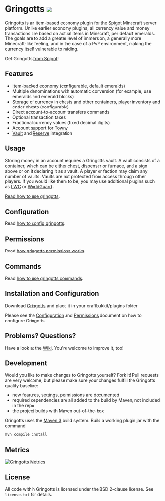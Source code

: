 Gringotts [![](https://jitpack.io/v/nikosgram/gringotts.svg)](https://jitpack.io/#nikosgram/gringotts)
=========

Gringotts is an item-based economy plugin for the Spigot Minecraft server platform. Unlike earlier economy plugins, all
currency value and money transactions are based on actual items in Minecraft, per default emeralds. The goals are to add
a greater level of immersion, a generally more Minecraft-like feeling, and in the case of a PvP environment, making the
currency itself vulnerable to raiding.

Get Gringotts [from Spigot](https://www.spigotmc.org/resources/gringotts.42071/)!

Features
--------

* Item-backed economy (configurable, default emeralds)
* Multiple denominations with automatic conversion (for example, use emeralds and emerald blocks)
* Storage of currency in chests and other containers, player inventory and ender chests (configurable)
* Direct account-to-account transfers commands
* Optional transaction taxes
* Fractional currency values (fixed decimal digits)
* Account support for [Towny](https://www.spigotmc.org/resources/towny-advanced.72694/)
* [Vault](https://www.spigotmc.org/resources/vault.34315/)
  and [Reserve](https://www.spigotmc.org/resources/reserve.50739/) integration

Usage
-----
Storing money in an account requires a Gringotts vault. A vault consists of a container, which can be either chest,
dispenser or furnace, and a sign above or on it declaring it as a vault. A player or faction may claim any number of
vaults. Vaults are not protected from access through other players. If you would like them to be, you may use additional
plugins such as [LWC](https://dev.bukkit.org/projects/lwc/) or [WorldGuard](https://dev.bukkit.org/projects/worldguard/)
.

[Read how to use gringotts](https://github.com/nikosgram/Gringotts/wiki/Usage).

Configuration
-----
Read [how to config gringotts](https://github.com/nikosgram/Gringotts/wiki/Configuration).

Permissions
-----
Read [how gringotts permissions works](https://github.com/nikosgram/Gringotts/wiki/Permissions).

Commands
--------
Read [how to use gringotts commands](https://github.com/nikosgram/Gringotts/wiki/Commands).

Installation and Configuration
------------------------------
Download [Gringotts](https://www.spigotmc.org/resources/gringotts.42071/) and place it in your craftbukkit/plugins
folder

Please see the [Configuration](https://github.com/nikosgram/Gringotts/wiki/Permissions)
and [Permissions](https://github.com/nikosgram/Gringotts/wiki/Permissions) document on how to configure Gringotts.

Problems? Questions?
--------------------
Have a look at the [Wiki](https://github.com/nikosgram/Gringotts/wiki). You're welcome to improve it, too!

Development
-----------
Would you like to make changes to Gringotts yourself? Fork it!
Pull requests are very welcome, but please make sure your changes fulfill the Gringotts quality baseline:

* new features, settings, permissions are documented
* required dependencies are all added to the build by Maven, not included in the repo
* the project builds with Maven out-of-the-box

Gringotts uses the [Maven 3](http://maven.apache.org/) build system. Build a working plugin jar with the command

```shell
mvn compile install
```

Metrics
-------
[![Gringotts Metrics](https://bstats.org/signatures/bukkit/Gringotts.svg)](https://bstats.org/plugin/bukkit/Gringotts/4998)

License
-------
All code within Gringotts is licensed under the BSD 2-clause license. See `license.txt` for details.
